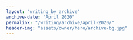```yaml
---
layout: "writing_by_archive"
archive-date: "April 2020"
permalink: "/writing/archive/april-2020/"
header-img: "assets/owner/hero/archive-bg.jpg"
---
```


